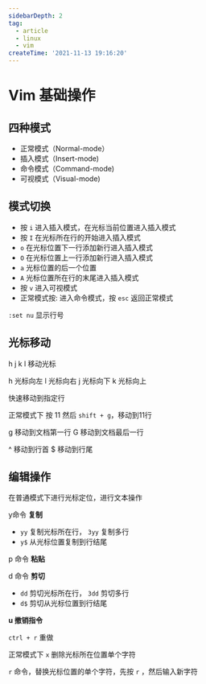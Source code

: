 ```yaml
---
sidebarDepth: 2
tag:
  - article
  - linux
  - vim
createTime: '2021-11-13 19:16:20'
---
```


# Vim 基础操作

## 四种模式

- 正常模式（Normal-mode）
- 插入模式（Insert-mode)
- 命令模式（Command-mode)
- 可视模式（Visual-mode)

## 模式切换

- 按 `i` 进入插入模式，在光标当前位置进入插入模式
- 按 `I` 在光标所在行的开始进入插入模式
- `o` 在光标位置下一行添加新行进入插入模式
- `O` 在光标位置上一行添加新行进入插入模式
- `a` 光标位置的后一个位置
- `A` 光标位置所在行的末尾进入插入模式
- 按 `v` 进入可视模式
- 正常模式按: 进入命令模式，按 `esc` 返回正常模式

`:set nu` 显示行号

## 光标移动

h j k l  移动光标

h 光标向左  l 光标向右  j 光标向下 k 光标向上

快速移动到指定行

正常模式下 按 11 然后 `shift + g`，移动到11行

g 移动到文档第一行   G 移动到文档最后一行

^ 移动到行首   $ 移动到行尾

## 编辑操作

在普通模式下进行光标定位，进行文本操作

y命令  **复制**

- `yy` 复制光标所在行， `3yy` 复制多行
- `y$` 从光标位置复制到行结尾

p 命令 **粘贴**

d 命令 **剪切**

- `dd` 剪切光标所在行， `3dd` 剪切多行
- `d$` 剪切从光标位置到行结尾

**u 撤销指令**

`ctrl + r` 重做

正常模式下 `x` 删除光标所在位置单个字符

`r` 命令，替换光标位置的单个字符，先按 `r` ，然后输入新字符